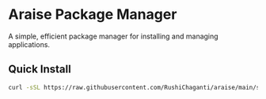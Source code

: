 # Araise Package Manager

A simple, efficient package manager for installing and managing applications.

## Quick Install

```bash
curl -sSL https://raw.githubusercontent.com/RushiChaganti/araise/main/scripts/install.sh | bash